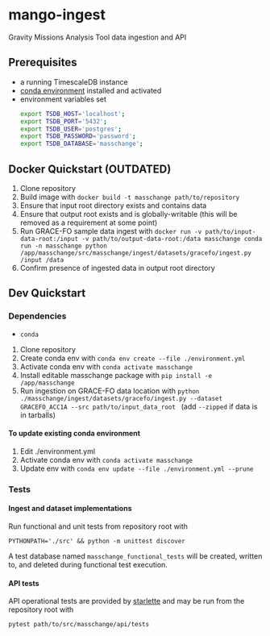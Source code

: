 # mango-ingest
Gravity Missions Analysis Tool data ingestion and API

## Prerequisites
- a running TimescaleDB instance
- [conda environment](./environment.yml') installed and activated
- environment variables set
  ```bash
  export TSDB_HOST='localhost';
  export TSDB_PORT='5432';
  export TSDB_USER='postgres';
  export TSDB_PASSWORD='password';
  export TSDB_DATABASE='masschange';
  ```
  

## Docker Quickstart (OUTDATED)
1. Clone repository
2. Build image with `docker build -t masschange path/to/repository`
3. Ensure that input root directory exists and contains data
4. Ensure that output root exists and is globally-writable (this will be removed as a requirement at some point)
4. Run GRACE-FO sample data ingest with `docker run -v path/to/input-data-root:/input -v path/to/output-data-root:/data masschange conda run -n masschange python /app/masschange/src/masschange/ingest/datasets/gracefo/ingest.py /input /data`
5. Confirm presence of ingested data in output root directory

## Dev Quickstart

### Dependencies
 - `conda`

1. Clone repository
2. Create conda env with `conda env create --file ./environment.yml`
3. Activate conda env with `conda activate masschange`
4. Install editable masschange package with `pip install -e /app/masschange`
4. Run ingestion on GRACE-FO data location with `python ./masschange/ingest/datasets/gracefo/ingest.py --dataset GRACEFO_ACC1A --src path/to/input_data_root ` (add `--zipped` if data is in tarballs)

#### To update existing conda environment
1. Edit ./environment.yml
2. Activate conda env with `conda activate masschange`
3. Update env with `conda env update --file ./environment.yml --prune`

### Tests

#### Ingest and dataset implementations

Run functional and unit tests from repository root with 

`PYTHONPATH='./src' && python -m unittest discover`

A test database named `masschange_functional_tests` will be created, written to, and deleted during functional test execution.

#### API tests

API operational tests are provided by [starlette](https://fastapi.tiangolo.com/tutorial/testing/) and may be run from the repository root with 
```bash
pytest path/to/src/masschange/api/tests
```
